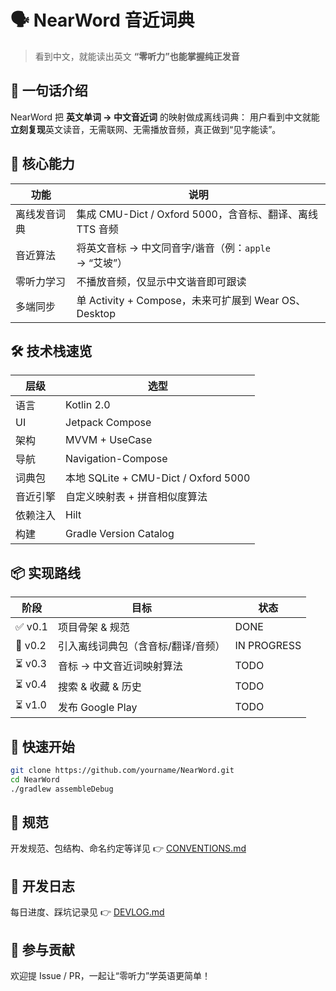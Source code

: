 # 🗣️ NearWord 音近词典

> 看到中文，就能读出英文
> **“零听力”也能掌握纯正发音**

## 🎯 一句话介绍

NearWord 把 **英文单词 → 中文音近词** 的映射做成离线词典：
用户看到中文就能**立刻复现**英文读音，无需联网、无需播放音频，真正做到“见字能读”。

## 🚀 核心能力

| 功能         | 说明                                                     |
| ------------ | -------------------------------------------------------- |
| 离线发音词典 | 集成 CMU-Dict / Oxford 5000，含音标、翻译、离线 TTS 音频 |
| 音近算法     | 将英文音标 → 中文同音字/谐音（例：`apple` → “艾坡”）     |
| 零听力学习   | 不播放音频，仅显示中文谐音即可跟读                       |
| 多端同步     | 单 Activity + Compose，未来可扩展到 Wear OS、Desktop     |

## 🛠️ 技术栈速览

| 层级     | 选型                                 |
| -------- | ------------------------------------ |
| 语言     | Kotlin 2.0                           |
| UI       | Jetpack Compose                      |
| 架构     | MVVM + UseCase                       |
| 导航     | Navigation-Compose                   |
| 词典包   | 本地 SQLite + CMU-Dict / Oxford 5000 |
| 音近引擎 | 自定义映射表 + 拼音相似度算法        |
| 依赖注入 | Hilt                                 |
| 构建     | Gradle Version Catalog               |

## 📦 实现路线

| 阶段   | 目标                               | 状态        |
| ------ | ---------------------------------- | ----------- |
| ✅ v0.1 | 项目骨架 & 规范                    | DONE        |
| 🚧 v0.2 | 引入离线词典包（含音标/翻译/音频） | IN PROGRESS |
| ⏳ v0.3 | 音标 → 中文音近词映射算法          | TODO        |
| ⏳ v0.4 | 搜索 & 收藏 & 历史                 | TODO        |
| ⏳ v1.0 | 发布 Google Play                   | TODO        |

## 🔧 快速开始

```bash
git clone https://github.com/yourname/NearWord.git
cd NearWord
./gradlew assembleDebug
```

## 📖 规范

开发规范、包结构、命名约定等详见
👉 [CONVENTIONS.md](doc/CONVENTIONS.md)

## 📝 开发日志

每日进度、踩坑记录见
👉 [DEVLOG.md](doc/DEVLOG.md)

## 🤝 参与贡献

欢迎提 Issue / PR，一起让“零听力”学英语更简单！